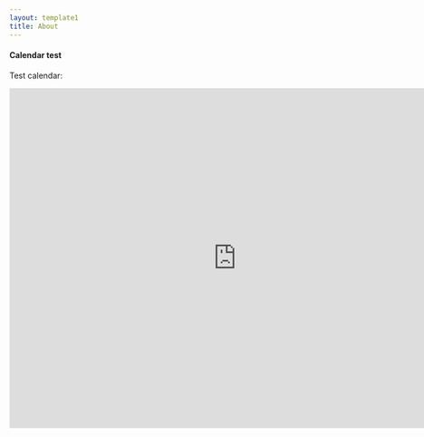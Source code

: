 ```yaml
---
layout: template1
title: About
---
```


#### Calendar test

Test calendar:

<iframe src="https://calendar.google.com/calendar/embed?height=600&amp;wkst=1&amp;bgcolor=%23ffffff&amp;ctz=America%2FNew_York&amp;src=bWFpbC5kZmNpLmhhcnZhcmQuZWR1X2VjZHJrOWNnMm9sNHZsYmJlZDVxbGhybHFnQGdyb3VwLmNhbGVuZGFyLmdvb2dsZS5jb20&amp;src=bWFpbC5kZmNpLmhhcnZhcmQuZWR1X3RkcHRpbGdsYm0wdHU5cDhkYXVwNDE1c3Y4QGdyb3VwLmNhbGVuZGFyLmdvb2dsZS5jb20&amp;color=%23D81B60&amp;color=%23E4C441&amp;mode=WEEK&amp;title=Data%20Sciences%20Events" style="border-width:0" width="800" height="600" frameborder="0" scrolling="no"></iframe>
